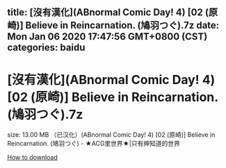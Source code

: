 
title: [沒有漢化](ABnormal Comic Day! 4) [02 (原崎)] Believe in Reincarnation. (鳩羽つぐ).7z
date: Mon Jan 06 2020 17:47:56 GMT+0800 (CST)    
categories: baidu
---

# [沒有漢化](ABnormal Comic Day! 4) [02 (原崎)] Believe in Reincarnation. (鳩羽つぐ).7z
size: 13.00 MB
 （已汉化）(ABnormal Comic Day! 4) [02 (原崎)] Believe in Reincarnation. (鳩羽つぐ) - ★ACG里世界★|只有绅知道的世界
 

[How to download](https://bpcam.bemobtrk.com/go/2ceec3aa-1ca2-46d6-b9ff-aaa5c184517c?jno=375)